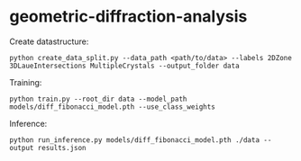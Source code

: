 # geometric-diffraction-analysis

Create datastructure:
```
python create_data_split.py --data_path <path/to/data> --labels 2DZone 3DLaueIntersections MultipleCrystals --output_folder data
```

Training:
```
python train.py --root_dir data --model_path models/diff_fibonacci_model.pth --use_class_weights
```


Inference:
```
python run_inference.py models/diff_fibonacci_model.pth ./data --output results.json
```

